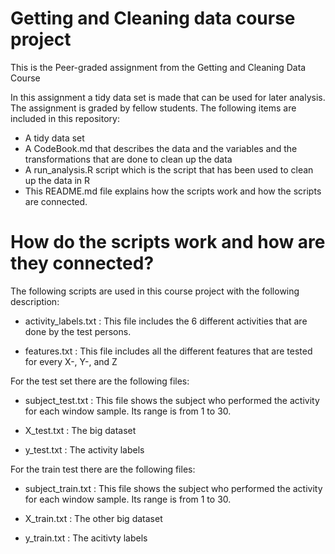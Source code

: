 # Getting and Cleaning data course project
This is the Peer-graded assignment from the Getting and Cleaning Data Course

In this assignment a tidy data set is made that can be used for later analysis. The assignment is graded by fellow students. 
The following items are included in this repository:
- A tidy data set
- A CodeBook.md that describes the data and the variables and the transformations that are done to clean up the data
- A run_analysis.R script which is the script that has been used to clean up the data in R
- This README.md file explains how the scripts work and how the scripts are connected.

# How do the scripts work and how are they connected?
The following scripts are used in this course project with the following description:
- activity_labels.txt : This file includes the 6 different activities that are done by the test persons.

- features.txt : This file includes all the different features that are tested for every X-, Y-, and Z

For the test set there are the following files:
- subject_test.txt : This file shows the subject who performed the activity for each window sample. Its range is from 1 to 30. 

- X_test.txt : The big dataset

- y_test.txt : The activity labels

For the train test there are the following files:

- subject_train.txt : This file shows the subject who performed the activity for each window sample. Its range is from 1 to 30. 

- X_train.txt : The other big dataset

- y_train.txt : The acitivty labels
